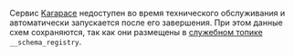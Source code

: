 Сервис [Karapace](https://github.com/Aiven-Open/karapace) недоступен во время технического обслуживания и автоматически запускается после его завершения. При этом данные схем сохраняются, так как они размещены в [служебном топике](../../../managed-kafka/concepts/topics.md#service-topics) `__schema_registry`.